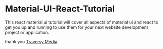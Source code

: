 # Material-UI-React-Tutorial
This react material ui tutorial will cover all aspects of material ui and react to get you up and running to use them for your next website development project or application.

thank you [Traversy Media]

[Traversy Media]: <https://www.youtube.com/watch?v=vyJU9efvUtQ>
